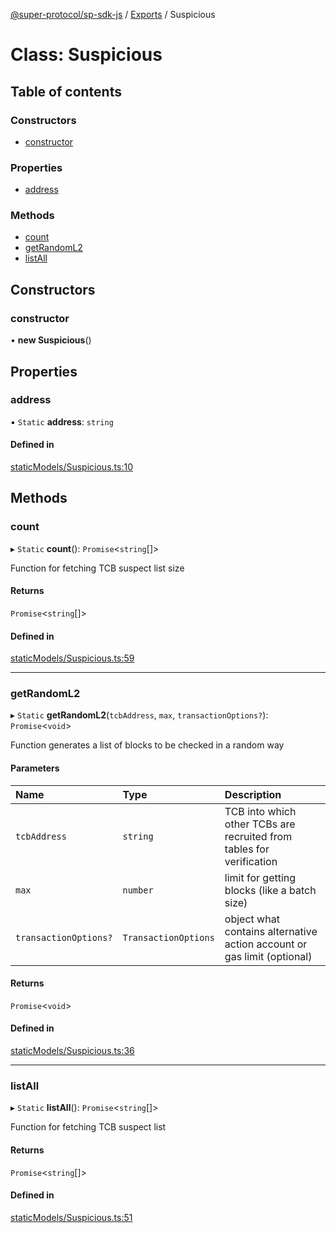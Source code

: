 [@super-protocol/sp-sdk-js](../README.md) / [Exports](../modules.md) / Suspicious

# Class: Suspicious

## Table of contents

### Constructors

- [constructor](Suspicious.md#constructor)

### Properties

- [address](Suspicious.md#address)

### Methods

- [count](Suspicious.md#count)
- [getRandomL2](Suspicious.md#getrandoml2)
- [listAll](Suspicious.md#listall)

## Constructors

### constructor

• **new Suspicious**()

## Properties

### address

▪ `Static` **address**: `string`

#### Defined in

[staticModels/Suspicious.ts:10](https://github.com/Super-Protocol/sp-sdk-js/blob/e26d314/src/staticModels/Suspicious.ts#L10)

## Methods

### count

▸ `Static` **count**(): `Promise`<`string`[]\>

Function for fetching TCB suspect list size

#### Returns

`Promise`<`string`[]\>

#### Defined in

[staticModels/Suspicious.ts:59](https://github.com/Super-Protocol/sp-sdk-js/blob/e26d314/src/staticModels/Suspicious.ts#L59)

___

### getRandomL2

▸ `Static` **getRandomL2**(`tcbAddress`, `max`, `transactionOptions?`): `Promise`<`void`\>

Function generates a list of blocks to be checked in a random way

#### Parameters

| Name | Type | Description |
| :------ | :------ | :------ |
| `tcbAddress` | `string` | TCB into which other TCBs are recruited from tables for verification |
| `max` | `number` | limit for getting blocks (like a batch size) |
| `transactionOptions?` | `TransactionOptions` | object what contains alternative action account or gas limit (optional) |

#### Returns

`Promise`<`void`\>

#### Defined in

[staticModels/Suspicious.ts:36](https://github.com/Super-Protocol/sp-sdk-js/blob/e26d314/src/staticModels/Suspicious.ts#L36)

___

### listAll

▸ `Static` **listAll**(): `Promise`<`string`[]\>

Function for fetching TCB suspect list

#### Returns

`Promise`<`string`[]\>

#### Defined in

[staticModels/Suspicious.ts:51](https://github.com/Super-Protocol/sp-sdk-js/blob/e26d314/src/staticModels/Suspicious.ts#L51)
